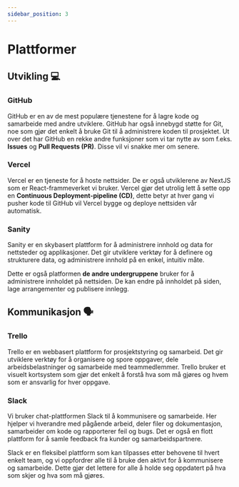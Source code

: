 ```yaml
---
sidebar_position: 3
---
```


# Plattformer

## Utvikling 💻

### GitHub

GitHub er en av de mest populære tjenestene for å lagre kode og samarbeide med andre utviklere. GitHub har også innebygd støtte for Git, noe som gjør det enkelt å bruke Git til å administrere koden til prosjektet. Ut over det har GitHub en rekke andre funksjoner som vi tar nytte av som f.eks. **Issues** og **Pull Requests (PR)**. Disse vil vi snakke mer om senere.

### Vercel

Vercel er en tjeneste for å hoste nettsider. De er også utviklerene av NextJS som er React-frammeverket vi bruker. Vercel gjør det utrolig lett å sette opp en **Continuous Deployment-pipeline (CD)**, dette betyr at hver gang vi pusher kode til GitHub vil Vercel bygge og deploye nettsiden vår automatisk.

### Sanity

Sanity er en skybasert plattform for å administrere innhold og data for nettsteder og applikasjoner. Det gir utviklere verktøy for å definere og strukturere data, og administrere innhold på en enkel, intuitiv måte.

<!-- Sanity støtter integrasjon med andre verktøy og tjenester for å hjelpe utviklere med å bygge avanserte applikasjoner som er enkle å administrere og vedlikeholde. -->

Dette er også platformen **de andre undergruppene** bruker for å administrere innholdet på nettsiden. De kan endre på innholdet på siden, lage arrangementer og publisere innlegg.

## Kommunikasjon 🗣️

### Trello

Trello er en webbasert plattform for prosjektstyring og samarbeid. Det gir utviklere verktøy for å organisere og spore oppgaver, dele arbeidsbelastninger og samarbeide med teammedlemmer. Trello bruker et visuelt kortsystem som gjør det enkelt å forstå hva som må gjøres og hvem som er ansvarlig for hver oppgave.

### Slack

Vi bruker chat-plattformen Slack til å kommunisere og samarbeide. Her hjelper vi hverandre med pågående arbeid, deler filer og dokumentasjon, samarbeider om kode og rapporterer feil og bugs. Det er også en flott plattform for å samle feedback fra kunder og samarbeidspartnere.

Slack er en fleksibel plattform som kan tilpasses etter behovene til hvert enkelt team, og vi oppfordrer alle til å bruke den aktivt for å kommunisere og samarbeide. Dette gjør det lettere for alle å holde seg oppdatert på hva som skjer og hva som må gjøres.
